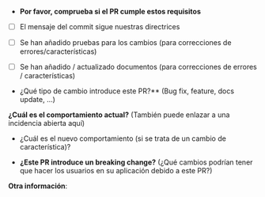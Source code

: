 * **Por favor, comprueba si el PR cumple estos requisitos**
- [ ] El mensaje del commit sigue nuestras directrices
- [ ] Se han añadido pruebas para los cambios (para correcciones de errores/características)
- [ ] Se han añadido / actualizado documentos (para correcciones de errores / características)


* ¿Qué tipo de cambio introduce este PR?** (Bug fix, feature, docs update, ...)


**¿Cuál es el comportamiento actual?** (También puede enlazar a una incidencia abierta aquí)


* ¿Cuál es el nuevo comportamiento (si se trata de un cambio de característica)?


* **¿Este PR introduce un breaking change?** (¿Qué cambios podrían tener que hacer los usuarios en su aplicación debido a este PR?)


**Otra información**:

